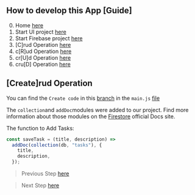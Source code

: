 ## How to develop this App [Guide]

0.  Home [here](/README.md)
1.  Start UI project [here](/00starterfiles.md)
2.  Start Firebase project [here](/01firebase.md)
3.  [C]rud Operation [here](/02create.md)
4.  c[R]ud Operation [here](/03read.md)
5.  cr[U]d Operation [here](/04update.md)
6.  cru[D] Operation [here](/05delete.md)

## [Create]rud Operation

You can find the `Create code` in this [branch](https://github.com/carobarreirov/crud-firebase/tree/create) in the `main.js` [file](https://github.com/carobarreirov/crud-firebase/blob/create/main.js)

The `collection`and `addDoc`modules were added to our project.
Find more information about those modules on the [Firestore](https://firebase.google.com/docs/firestore/manage-data/add-data#add_a_document) official Docs site.

The function to Add Tasks:

```javascript
const saveTask = (title, description) =>
  addDoc(collection(db, "tasks"), {
    title,
    description,
  });
```

> Previous Step [here](/01firebase.md)

> Next Step [here](/03read.md)

